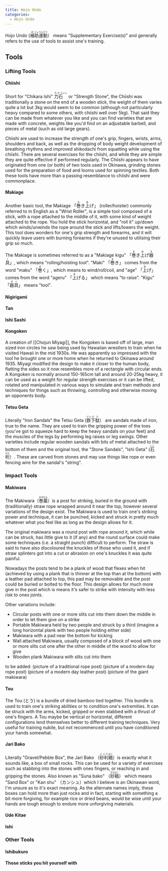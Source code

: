 ```yaml
---
title: Hojo Undo
categories:
  - Hojo Undo
---
```


Hojo Undo (<ruby><rb>補</rb><rt>ほ</rt><rb>助</rb><rt>じょ</rt><rb>運</rb><rt>うん</rt><rb>動</rb><rt>どう</rt></ruby>） means "Supplementary Exercise(s)" and generally refers to the use of tools to assist one's training.

## Tools

### Lifting Tools

#### Chiishi

Short for "Chikara Ishi" <ruby><rb>力</rb><rb>石</rb><rt>ちから</rt><rt>いし</rt></ruby> or "Strength Stone", the Chiishi was traditionally a stone on the end of a wooden stick, the weight of them varies quite a lot but 3kg would seem to be common (although not particularly heavy compared to some others, with chiishi well over 5kg). That said they can be made from whatever you like and you can find varieties that are made with concrete, weights like you'd find on an adjustable barbell, and pieces of metal (such as old large gears).

Chiishi are used to increase the strength of one's grip, fingers, wrists, arms, shoulders and back, as well as the dropping of body weight development of breathing rhythms and improved shikodachi from squatting while using the chiishi. There are several exercises for the chiishi, and while they are simple they are quite effective if performed regularly. The Chiishi appears to have originated from one (or both) of two tools used in Okinawa, grinding stones used for the preparation of food and looms used for spinning textiles. Both these tools have more than a passing resemblance to chiishi and were commonplace.

#### Makiage

Another basic tool, the Makiage 「<ruby><rb>巻</rb><rt>ま</rt><rb>き</rb><rt></rt><rb>上</rb><rt>あ</rt><rb>げ</rb><rt></rt></ruby>」 (roller/hoister) commonly referred to in English as a "Wrist Roller", is a simple tool composed of a stick, with a rope attached to the middle of it, with some kind of weight attached to the rope. You hold the stick horizontal, and "roll it" up/down which winds/unwinds the rope around the stick and lifts/lowers the weight. This tool does wonders for one's grip strength and forearms, and it will quickly leave users with burning forearms if they're unused to utilising their grip so much.

The Makiage is sometimes referred to as a "Makiage kigu" 「<ruby><rb>巻</rb><rt>ま</rt><rb>き</rb><rt></rt><rb>上</rb><rt>あ</rt><rb>げ</rb><rt></rt><rb>器</rb><rt>き</rt><rb>具</rb><rt>ぐ</rt></ruby>」, which means "rolling/hoisting tool". "Maki" 「<ruby><rb>巻</rb><rt>ま</rt><rb>き</rb><rt></rt></ruby>」 comes from the word "maku" 「<ruby><rb>巻</rb><rt>ま</rt><rb>く</rb><rt></rt></ruby>」, which means to wind/roll/coil, and "age" 「<ruby><rb>上</rb><rt>あ</rt><rb>げ</rb><rt></rt></ruby>」 comes from the word "ageru" 「<ruby><rb>上</rb><rt>あ</rt><rb>げる</rb><rt></rt></ruby>」 which means "to raise". "Kigu" 「<ruby>器<rt>き</rt>具<rt>ぐ</rt></ruby>」 means "tool".

#### Nigirigami

#### Tan

#### Ishi Sashi

#### Kongoken

A creation of [[Chojun Miyagi]], the Kongoken is based off of large, man sized iron circles he saw being used by Hawaiian wrestlers to train when he visited Hawaii in the mid 1930s. He was apparently so impressed with the tool he brought one or more home when he returned to Okinawa around 1935. Miyagi modified the design to make it closer to the human body, flatting the sides so it now resembles more of a rectangle with circular ends. A Kongoken is normally around 150-165cm tall and around 20-25kg heavy, it can be used as a weight for regular strength exercises or it can be lifted, rotated and manipulated in various ways to simulate and train methods and techniques for things such as throwing, controlling and otherwise moving an opponents body.

#### Tetsu Geta

Literally "Iron Sandals" the Tetsu Geta (<ruby><rb>鉄</rb><rt>てつ</rt><rb>下駄</rb><rt>げた</rt></ruby>） are sandals made of iron, true to the name. They are used to train the gripping power of the toes (you've got to squeeze hard to keep the heavy sandals on your feet) and the muscles of the legs by performing leg raises or leg swings. Other varieties include regular wooden sandals with bits of metal attached to the bottom of them and the original tool, the "Stone Sandals", "Ishi Geta" (<ruby><rb>石</rb><rt>いし</rt><rb>桁</rb><rt>げた</rt></ruby>）. These are carved from stones and may use things like rope or even fencing wire for the sandal's "string".

### Impact Tools

#### Makiwara

The Makiwara（<ruby><rb>巻藁</rb><rt>まきわら</rt></ruby>）is a post for striking, buried in the ground with (traditionally) straw rope wrapped around it near the top, however several variations of the design exist. The Makiwara is used to train one's striking power and technique, it can be punched, kicked and struck in pretty much whatever what you feel like as long as the design allows for it.

The original makiwara was a round post with rope around it, which while can be struck, has little give to it (if any) and the round surface could make some techniques (i.e. a straight punch) difficult to perform. The straw is said to have also discoloured the knuckles of those who used it, and if straw splinters got into a cut or abrasion on one's knuckles it was quite painful.

Nowadays the posts tend to be a plank of wood that flexes when hit (achieved by using a plank that is thinner at the top than at the bottom) with a leather pad attached to top, this pad may be removable and the post could be buried or bolted to the floor. This design allows for much more give in the post which is means it's safer to strike with intensity with less risk to ones joints.

Other variations include:

- Circular posts with one or more slits cut into them down the middle in order to let them give on a strike
- Portable Makiwara held by two people and struck by a third (imagine a long horizontal plank with two people holding either side)
- Makiwara with a pad near the bottom for kicking
- Wall attached Makiwara, usually composed of a block of wood with one or more slits cut one after the other in middle of the wood to allow for give
- Wooden plank Makiwara with slits cut into them

to be added:
(picture of a traditional rope post)
(picture of a modern day rope post)
(picture of a modern day leather post)
(picture of the giant makiwara)

#### Tou

The Tou (とう) is a bundle of dried bamboo tied together. This bundle is used to train one's striking abilities or to condition one's extremities. It can be struck with the arms, kicked, gripped or even stabbed with a thrust of one's fingers. A Tou maybe be vertical or horizontal, different configurations lend themselves better to different training techniques. Very useful for training nukite, but not recommenced until you have conditioned your hands somewhat.

#### Jari Bako

Literally "Gravel/Pebble Box", the Jari Bako （<ruby><rb>砂利</rb><rt>じゃり</rt><rb>箱</rb><rt>ばこ</rt></ruby>）is exactly what it sounds like, a box of small rocks. This can be used for a variety of exercises such as stabbing into the stones with ones fingers, or reaching in and gripping the stones. Also known as "Suna bako" （<ruby><rb>砂</rb><rt>すな</rt><rb>箱</rb><rt>ばこ</rt></ruby>） which means "Sand Box" or "Kan shu" （カンシュ）which I believe is an Okinawan word, I'm unsure as to it's exact meaning.
As the alternate names imply, these boxes can hold more than just rocks and in fact, starting with something a bit more forgiving, for example rice or dried beans, would be wise until your hands are tough enough to endure more unforgiving materials.

#### Ude Kitae

#### Ishi

### Other Tools

#### Ishibukuro

#### Those sticks you hit yourself with
